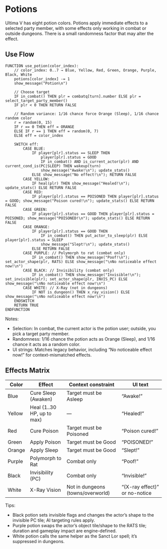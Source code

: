 # Potions

Ultima V has eight potion colors. Potions apply immediate effects to a selected party member, with some effects only working in combat or outside dungeons. There is a small randomness factor that may alter the effect.

## Use Flow

```pseudocode
FUNCTION use_potion(color_index):
    // color_index: 0..7 → Blue, Yellow, Red, Green, Orange, Purple, Black, White
    potions[color_index] -= 1
    show_message("Potion\n")

    // Choose target
    IF in_combat() THEN plr = combatq[turn].number ELSE plr = select_target_party_member()
    IF plr < 0 THEN RETURN FALSE

    // Random variance: 1/16 chance force Orange (Sleep), 1/16 chance random color
    r = random(0, 15)
    IF r == 0 THEN eff = ORANGE
    ELSE IF r == 1 THEN eff = random(0, 7)
    ELSE eff = color_index

    SWITCH eff:
        CASE BLUE:
            IF player[plr].status == SLEEP THEN
                player[plr].status = GOOD
                IF in_combat() AND is_current_actor(plr) AND current_cond_is(PC|SLEEP) THEN wakeup(turn)
                show_message("Awake!\n"); update_stats()
            ELSE show_message("No effect!\n"); RETURN FALSE
        CASE YELLOW:
            IF heal(plr) THEN show_message("Healed!\n"); update_stats() ELSE RETURN FALSE
        CASE RED:
            IF player[plr].status == POISONED THEN player[plr].status = GOOD; show_message("Poison cured!\n"); update_stats() ELSE RETURN FALSE
        CASE GREEN:
            IF player[plr].status == GOOD THEN player[plr].status = POISONED; show_message("POISONED!\n"); update_stats() ELSE RETURN FALSE
        CASE ORANGE:
            IF player[plr].status == GOOD THEN
                IF in_combat() THEN put_actor_to_sleep(plr) ELSE player[plr].status = SLEEP
                show_message("Slept!\n"); update_stats()
            ELSE RETURN FALSE
        CASE PURPLE: // Polymorph to rat (combat only)
            IF in_combat() THEN show_message("Poof!\n"); set_actor_shape(plr, RATS) ELSE show_message("\nNo noticeable effect now!\n")
        CASE BLACK: // Invisibility (combat only)
            IF in_combat() THEN show_message("Invisible!\n"); set_invisible(plr); set_actor_shape(plr, INVIS_PC) ELSE show_message("\nNo noticeable effect now!\n")
        CASE WHITE: // X-Ray (not in dungeons)
            IF NOT is_dungeon() THEN x_ray_vision() ELSE show_message("\nNo noticeable effect now!\n")
    ENDSWITCH
    RETURN TRUE
ENDFUNCTION
```

Notes:

- Selection: In combat, the current actor is the potion user; outside, you pick a target party member.
- Randomness: 1/16 chance the potion acts as Orange (Sleep), and 1/16 chance it acts as a random color.
- UI strings: Matches legacy behavior, including “No noticeable effect now!” for context-mismatched effects.

## Effects Matrix

| Color  | Effect                     | Context constraint                | UI text                       |
|--------|----------------------------|-----------------------------------|-------------------------------|
| Blue   | Cure Sleep (Awaken)        | Target must be Asleep             | “Awake!”                      |
| Yellow | Heal (1..30 HP, up to max) | —                                 | “Healed!”                     |
| Red    | Cure Poison                | Target must be Poisoned           | “Poison cured!”               |
| Green  | Apply Poison               | Target must be Good               | “POISONED!”                   |
| Orange | Apply Sleep                | Target must be Good               | “Slept!”                      |
| Purple | Polymorph to Rat           | Combat only                       | “Poof!”                       |
| Black  | Invisibility (PC)          | Combat only                       | “Invisible!”                  |
| White  | X-Ray Vision               | Not in dungeons (towns/overworld) | “(X-ray effect)” or no-notice |

Tips:

- Black potion sets invisible flags and changes the actor’s shape to the invisible PC tile; AI targeting rules apply.
- Purple potion swaps the actor’s object tile/shape to the RATS tile; duration and gameplay impact are engine-defined.
- White potion calls the same helper as the Sanct Lor spell; it’s suppressed in dungeons.

